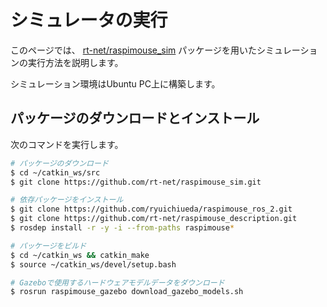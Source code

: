 # シミュレータの実行

このページでは、
[rt-net/raspimouse_sim](https://github.com/rt-net/raspimouse_sim)
パッケージを用いたシミュレーションの実行方法を説明します。

シミュレーション環境はUbuntu PC上に構築します。

## パッケージのダウンロードとインストール

次のコマンドを実行します。

```sh
# パッケージのダウンロード
$ cd ~/catkin_ws/src
$ git clone https://github.com/rt-net/raspimouse_sim.git

# 依存パッケージをインストール
$ git clone https://github.com/ryuichiueda/raspimouse_ros_2.git
$ git clone https://github.com/rt-net/raspimouse_description.git
$ rosdep install -r -y -i --from-paths raspimouse*

# パッケージをビルド
$ cd ~/catkin_ws && catkin_make
$ source ~/catkin_ws/devel/setup.bash

# Gazeboで使用するハードウェアモデルデータをダウンロード
$ rosrun raspimouse_gazebo download_gazebo_models.sh
```


